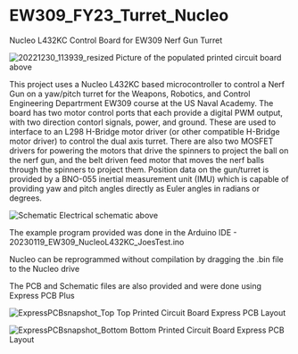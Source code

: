 # EW309_FY23_Turret_Nucleo
Nucleo L432KC Control Board for EW309 Nerf Gun Turret

![20221230_113939_resized](https://user-images.githubusercontent.com/5246863/210094853-12e5ea91-9030-4626-8e50-d254bd821977.jpg)
Picture of the populated printed circuit board above

 This project uses a Nucleo L432KC based microcontroller to control a Nerf Gun on a yaw/pitch turret for the Weapons, Robotics, and Control Engineering Departrment EW309 course at the US Naval Academy.  The board has two motor control ports that each provide a digital PWM output, with two direction contorl signals, power, and ground.  These are used to interface to an L298 H-Bridge motor driver (or other compatible H-Bridge motor driver) to control the dual axis turret.  There are also two MOSFET drivers for powering the motors that drive the spinners to project the ball on the nerf gun, and the belt driven feed motor that moves the nerf balls through the spinners to project them.  Position data on the gun/turret is provided by a BNO-055 inertial measurement unit (IMU) which is capable of providing yaw and pitch angles directly as Euler angles in radians or degrees.
 
 ![Schematic](https://user-images.githubusercontent.com/5246863/210096393-63ad9af6-b74b-4e90-86b4-8053dc039929.PNG)
Electrical schematic above

  The example program provided was done in the Arduino IDE - 20230119_EW309_NucleoL432KC_JoesTest.ino
  
  Nucleo can be reprogrammed without compilation by dragging the .bin file to the Nucleo drive
  
  The PCB and Schematic files are also provided and were done using Express PCB Plus
  
![ExpressPCBsnapshot_Top](https://user-images.githubusercontent.com/5246863/214311960-8675de82-d033-4f10-a195-b6982a7e78f9.JPG)
  Top Printed Circuit Board Express PCB Layout
  
  
![ExpressPCBsnapshot_Bottom](https://user-images.githubusercontent.com/5246863/214312068-1767d38f-51f8-480b-b7b5-29cbe34a29fe.JPG)
  Bottom Printed Circuit Board Express PCB Layout
